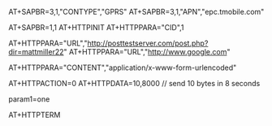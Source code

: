 
AT+SAPBR=3,1,"CONTYPE","GPRS"
AT+SAPBR=3,1,"APN","epc.tmobile.com"

AT+SAPBR=1,1
AT+HTTPINIT
AT+HTTPPARA="CID",1

AT+HTTPPARA="URL","http://posttestserver.com/post.php?dir=mattmiller22"
AT+HTTPPARA="URL","http://www.google.com"

AT+HTTPPARA="CONTENT","application/x-www-form-urlencoded"

AT+HTTPACTION=0
AT+HTTPDATA=10,8000 // send 10 bytes in 8 seconds

param1=one

AT+HTTPTERM